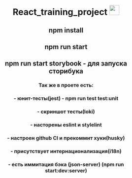<h1 align="center">React_training_project</a> 
<img src="https://github.com/blackcater/blackcater/raw/main/images/Hi.gif" height="32"/></h1>
<h2 align="center">npm install</a></h2>
<h2 align="center">npm run start</a></h2>
<h2 align="center">npm run start storybook - для запуска сторибука</a></h2>
<h3 align="center">Так же в проете есть: </h3>
<h3 align="center">- юнит-тесты(jest) - npm run test test:unit</h3>
<h3 align="center">- скриншот тесты(loki)</h3>
<h3 align="center">- насторены eslint и stylelint </h3>
<h3 align="center">- настроен github CI и прекоммит хуки(husky) </h3>
<h3 align="center">- присутствует интернационализация(i18n) </h3>
<h3 align="center">- есть иммитация бэка (json-server) (npm run start:dev:server) </h3>
